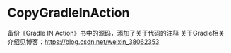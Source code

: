 # CopyGradleInAction
备份《Gradle IN Action》书中的源码，添加了关于代码的注释
关于Gradle相关介绍见博客：https://blog.csdn.net/weixin_38062353
